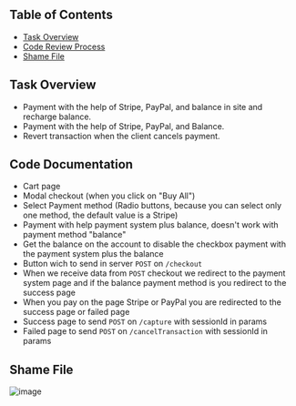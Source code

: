 ## Table of Contents

* [Task Overview](#task-overview)
* [Code Review Process](#code-review)
* [Shame File](#shame-file)

## Task Overview <a name="task-overview"></a>
* Payment with the help of Stripe, PayPal, and balance in site and recharge balance.
* Payment with the help of Stripe, PayPal, and Balance.
* Revert transaction when the client cancels payment.


## Code Documentation <a name="code-review"></a>
* Cart page
* Modal checkout (when you click on "Buy All")
* Select Payment method (Radio buttons, because you can select only one method, the default value is a Stripe)
* Payment with help payment system plus balance, doesn't work with payment method "balance"
* Get the balance on the account to disable the checkbox payment with the payment system plus the balance
* Button wich to send in server `POST` on `/checkout` 
* When we receive data from `POST` checkout we redirect to the payment system page and if the balance payment method is you redirect to the success page
* When you pay on the page Stripe or PayPal you are redirected to the success page or failed page
* Success page to send `POST` on `/capture` with sessionId in params
* Failed page to send `POST` on `/cancelTransaction` with sessionId in params
## Shame File  <a name="shame-file"></a>
![image](https://github.com/GRID-Game-Store/documentation/assets/60855065/d95d53dd-8b1f-44ae-b196-46f3180a38c6)




